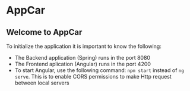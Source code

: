# AppCar

## Welcome to AppCar

To initialize the application it is important to know the following:

 - The Backend application (Spring) runs in the port 8080
 - The Frontend aplication (Angular) runs in the port 4200
 - To start Angular, use the following command: `npm start` instead of `ng serve`. This is to enable CORS permissions to make Http request between local servers
